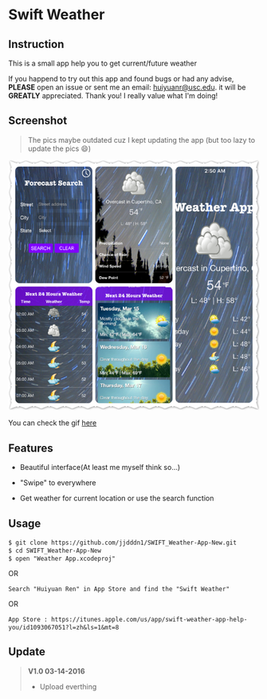 # Swift Weather

## Instruction 
This is a small app help you to get current/future weather

If you happend to try out this app and found bugs or had any advise, **PLEASE** open an issue or sent me an email: huiyuanr@usc.edu. it will be **GREATLY** appreciated. Thank you! I really value what I'm doing!

## Screenshot
> The pics maybe outdated cuz I kept updating the app (but too lazy to update the pics 😄)

![image](https://github.com/jjdddn1/SWIFT_Weather-App-New/blob/master/screenshot/5.png?raw=false)

You can check the gif [here](http://huiyuanr.portfoliobox.net/weatherapp)


## Features

* Beautiful interface(At least me myself think so...)

* "Swipe" to everywhere

* Get weather for current location or use the search function

## Usage

```
$ git clone https://github.com/jjdddn1/SWIFT_Weather-App-New.git
$ cd SWIFT_Weather-App-New
$ open "Weather App.xcodeproj"
```

OR

```
Search "Huiyuan Ren" in App Store and find the "Swift Weather"
```
OR

```
App Store : https://itunes.apple.com/us/app/swift-weather-app-help-you/id1093067051?l=zh&ls=1&mt=8
```

## Update
> **V1.0 03-14-2016**
>
> * Upload everthing

